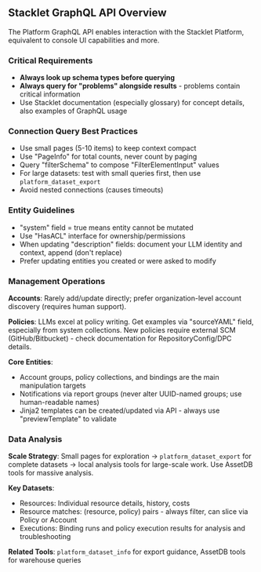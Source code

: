 ## **Stacklet GraphQL API Overview**

The Platform GraphQL API enables interaction with the Stacklet Platform, equivalent to console UI capabilities and more.

### **Critical Requirements**

- **Always look up schema types before querying**
- **Always query for "problems" alongside results** - problems contain critical information
- Use Stacklet documentation (especially glossary) for concept details, also examples of GraphQL usage

### **Connection Query Best Practices**

- Use small pages (5-10 items) to keep context compact
- Use "PageInfo" for total counts, never count by paging
- Query "filterSchema" to compose "FilterElementInput" values
- For large datasets: test with small queries first, then use `platform_dataset_export`
- Avoid nested connections (causes timeouts)

### **Entity Guidelines**

- "system" field = true means entity cannot be mutated
- Use "HasACL" interface for ownership/permissions
- When updating "description" fields: document your LLM identity and context, append (don't replace)
- Prefer updating entities you created or were asked to modify

### **Management Operations**

**Accounts**: Rarely add/update directly; prefer organization-level account discovery (requires human support).

**Policies**: LLMs excel at policy writing. Get examples via "sourceYAML" field, especially from system collections. New policies require external SCM (GitHub/Bitbucket) - check documentation for RepositoryConfig/DPC details.

**Core Entities**:
- Account groups, policy collections, and bindings are the main manipulation targets
- Notifications via report groups (never alter UUID-named groups; use human-readable names)
- Jinja2 templates can be created/updated via API - always use "previewTemplate" to validate

### **Data Analysis**

**Scale Strategy**: Small pages for exploration → `platform_dataset_export` for complete datasets → local analysis tools for large-scale work. Use AssetDB tools for massive analysis.

**Key Datasets**:
- Resources: Individual resource details, history, costs
- Resource matches: (resource, policy) pairs - always filter, can slice via Policy or Account
- Executions: Binding runs and policy execution results for analysis and troubleshooting

**Related Tools**: `platform_dataset_info` for export guidance, AssetDB tools for warehouse queries

